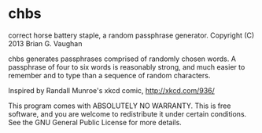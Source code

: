 chbs
====
correct horse battery staple, a random passphrase generator.
Copyright (C) 2013 Brian G. Vaughan

chbs generates passphrases comprised of randomly chosen words. A
passphrase of four to six words is reasonably strong, and much easier to
remember and to type than a sequence of random characters.

Inspired by Randall Munroe's xkcd comic, http://xkcd.com/936/

This program comes with ABSOLUTELY NO WARRANTY. This is free software, and you are welcome to redistribute it under certain conditions. See the GNU General Public License for more details.
